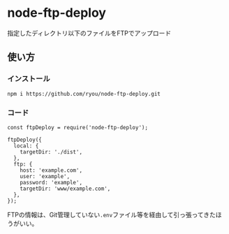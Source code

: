# node-ftp-deploy

指定したディレクトリ以下のファイルをFTPでアップロード

## 使い方

### インストール

```
npm i https://github.com/ryou/node-ftp-deploy.git
```

### コード

```
const ftpDeploy = require('node-ftp-deploy');

ftpDeploy({
  local: {
    targetDir: './dist',
  },
  ftp: {
    host: 'example.com',
    user: 'example',
    password: 'example',
    targetDir: 'www/example.com',
  },
});
```

FTPの情報は、Git管理していない`.env`ファイル等を経由して引っ張ってきたほうがいい。

